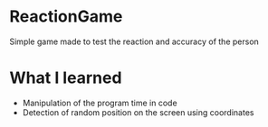 # ReactionGame
Simple game made to test the reaction and accuracy of the person

# What I learned
* Manipulation of the program time in code
* Detection of random position on the screen using coordinates
